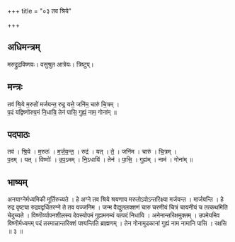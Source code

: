 +++
title = "०३ तव श्रिये"

+++
## अधिमन्त्रम्
मरुद्रुद्रविष्णवः। वसुश्रुत आत्रेयः। त्रिष्टुप्।

## मन्त्रः
तव॑ श्रि॒ये म॒रुतो॑ मर्जयन्त॒ रुद्र॒ यत्ते॒ जनि॑म॒ चारु॑ चि॒त्रम् ।  
प॒दं यद्विष्णो॑रुप॒मं नि॒धायि॒ तेन॑ पासि॒ गुह्यं॒ नाम॒ गोना॑म् ॥

## पदपाठः
तव॑ । श्रि॒ये । म॒रुतः॑ । म॒र्ज॒य॒न्त॒ । रुद्र॑ । यत् । ते॒ । जनि॑म । चारु॑ । चि॒त्रम् ।  
प॒दम् । यत् । विष्णोः॑ । उ॒प॒ऽमम् । नि॒ऽधायि॑ । तेन॑ । पा॒सि॒ । गुह्य॑म् । नाम॑ । गोना॑म् ॥

## भाष्यम्
अनयाग्नेर्मध्यमिकी मूर्तिरुच्यते । हे अग्ने तव श्रिये श्रयणाय मरुतोऽपोऽन्तरिक्ष्या मर्जयन्त । मार्जयन्ति । हे रुद्र वृष्ट्या रुद्रवद्वर्धितरग्ने ते तव यज्जनिम । जन्म वैद्युतलक्शणं चारु चरणीयं चित्रं चायनीयं च तत्कथमिति चेदुच्यते । विष्णॊर्व्यापनशीलस्य देवस्योपमं गुह्यमगम्यं यत्पदं निधायि । अनेनान्तरिक्षमुक्तम् । उपमेयमिव विष्णॊर्मध्यमम् पदं तस्मान्नान्तरिक्शं पश्यन्तिति ब्राह्मणम् । तेन गोनामुदकानां गुह्यं नाम नामानि पासि । रक्षसि ॥ ३ ॥